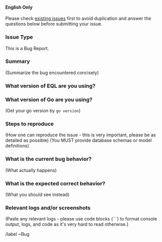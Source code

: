 #### English Only

Please check [existing issues](https://github.com/gotomicro/eql/issues) first to avoid duplication and answer the questions below before submitting your issue.

### Issue Type

This is a Bug Report.

### Summary

(Summarize the bug encountered concisely)

### What version of EQL are you using?


### What version of Go are you using?

(Get your go version by `go version`)

### Steps to reproduce

(How one can reproduce the issue - this is very important, please be as detailed as possible)
(You MUST provide database schemas or model definitions)

### What is the current bug behavior?

(What actually happens)

### What is the expected correct behavior?

(What you should see instead)

### Relevant logs and/or screenshots

(Paste any relevant logs - please use code blocks (```) to format console output,
logs, and code as it's very hard to read otherwise.)

/label ~Bug